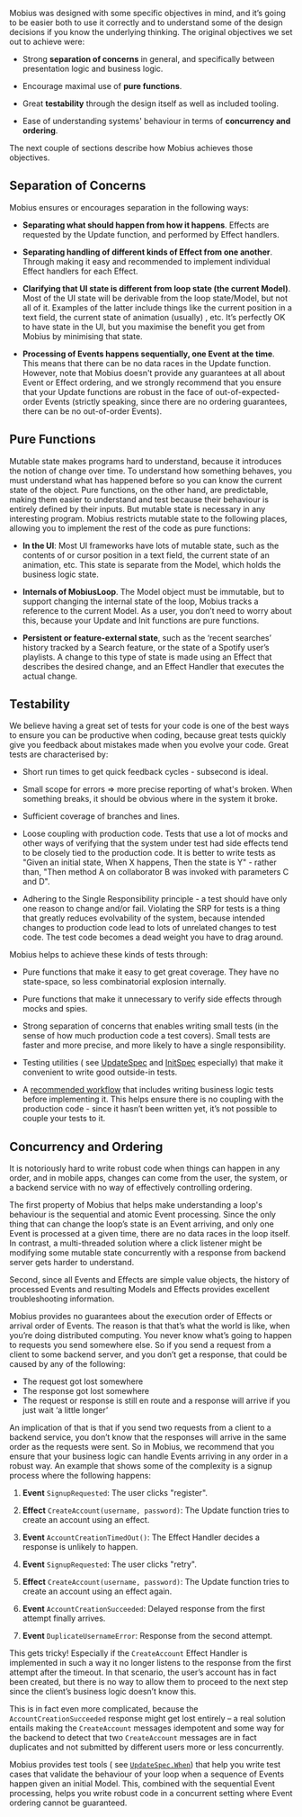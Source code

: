 Mobius was designed with some specific objectives in mind, and it’s going to be easier both to use
it correctly and to understand some of the design decisions if you know the underlying thinking. The
original objectives we set out to achieve were:

- Strong **separation of concerns** in general, and specifically between presentation logic and
  business logic.

- Encourage maximal use of **pure functions**.

- Great **testability** through the design itself as well as included tooling.

- Ease of understanding systems' behaviour in terms of **concurrency and ordering**.

The next couple of sections describe how Mobius achieves those objectives.

## Separation of Concerns

Mobius ensures or encourages separation in the following ways:

- **Separating what should happen from how it happens**. Effects are requested by the Update
  function, and performed by Effect handlers.

- **Separating handling of different kinds of Effect from one another**. Through making it easy and
  recommended to implement individual Effect handlers for each Effect.

- **Clarifying that UI state is different from loop state (the current Model)**. Most of the UI
  state will be derivable from the loop state/Model, but not all of it. Examples of the latter
  include things like the current position in a text field, the current state of animation (usually)
  , etc. It’s perfectly OK to have state in the UI, but you maximise the benefit you get from Mobius
  by minimising that state.

- **Processing of Events happens sequentially, one Event at the time**. This means that there can be
  no data races in the Update function. However, note that Mobius doesn't provide any guarantees at
  all about Event or Effect ordering, and we strongly recommend that you ensure that your Update
  functions are robust in the face of out-of-expected-order Events (strictly speaking, since there
  are no ordering guarantees, there can be no out-of-order Events).

## Pure Functions

Mutable state makes programs hard to understand, because it introduces the notion of change over
time. To understand how something behaves, you must understand what has happened before so you can
know the current state of the object. Pure functions, on the other hand, are predictable, making
them easier to understand and test because their behaviour is entirely defined by their inputs. But
mutable state is necessary in any interesting program. Mobius restricts mutable state to the
following places, allowing you to implement the rest of the code as pure functions:

- **In the UI**: Most UI frameworks have lots of mutable state, such as the contents of or cursor
  position in a text field, the current state of an animation, etc. This state is separate from the
  Model, which holds the business logic state.

- **Internals of MobiusLoop**. The Model object must be immutable, but to support changing the
  internal state of the loop, Mobius tracks a reference to the current Model. As a user, you don’t
  need to worry about this, because your Update and Init functions are pure functions.

- **Persistent or feature-external state**, such as the ‘recent searches’ history tracked by a
  Search feature, or the state of a Spotify user’s playlists. A change to this type of state is made
  using an Effect that describes the desired change, and an Effect Handler that executes the actual
  change.

## Testability

We believe having a great set of tests for your code is one of the best ways to ensure you can be
productive when coding, because great tests quickly give you feedback about mistakes made when you
evolve your code. Great tests are characterised by:

- Short run times to get quick feedback cycles - subsecond is ideal.

- Small scope for errors => more precise reporting of what's broken. When something breaks, it
  should be obvious where in the system it broke.

- Sufficient coverage of branches and lines.

- Loose coupling with production code. Tests that use a lot of mocks and other ways of verifying
  that the system under test had side effects tend to be closely tied to the production code. It is
  better to write tests as "Given an initial state, When X happens, Then the state is Y" - rather
  than, "Then method A on collaborator B was invoked with parameters C and D".

- Adhering to the Single Responsibility principle - a test should have only one reason to change
  and/or fail. Violating the SRP for tests is a thing that greatly reduces evolvability of the
  system, because intended changes to production code lead to lots of unrelated changes to test
  code. The test code becomes a dead weight you have to drag around.

Mobius helps to achieve these kinds of tests through:

- Pure functions that make it easy to get great coverage. They have no state-space, so less
  combinatorial explosion internally.

- Pure functions that make it unnecessary to verify side effects through mocks and spies.

- Strong separation of concerns that enables writing small tests (in the sense of how much
  production code a test covers). Small tests are faster and more precise, and more likely to have a
  single responsibility.

- Testing utilities (
  see [UpdateSpec](https://github.com/spotify/mobius/blob/master/mobius-test/src/main/java/com/spotify/mobius/test/UpdateSpec.java)
  and [InitSpec](https://github.com/spotify/mobius/blob/master/mobius-test/src/main/java/com/spotify/mobius/test/InitSpec.java)
  especially) that make it convenient to write good outside-in tests.

- A [recommended workflow](./The-Mobius-Workflow.md) that includes writing business logic tests before
  implementing it. This helps ensure there is no coupling with the production code - since it hasn’t
  been written yet, it’s not possible to couple your tests to it.

## Concurrency and Ordering

It is notoriously hard to write robust code when things can happen in any order, and in mobile apps,
changes can come from the user, the system, or a backend service with no way of effectively
controlling ordering.

The first property of Mobius that helps make understanding a loop's behaviour is the sequential and
atomic Event processing. Since the only thing that can change the loop’s state is an Event arriving,
and only one Event is processed at a given time, there are no data races in the loop itself. In
contrast, a multi-threaded solution where a click listener might be modifying some mutable state
concurrently with a response from backend server gets harder to understand.

Second, since all Events and Effects are simple value objects, the history of processed Events and
resulting Models and Effects provides excellent troubleshooting information.

Mobius provides no guarantees about the execution order of Effects or arrival order of Events. The
reason is that that’s what the world is like, when you’re doing distributed computing. You never
know what’s going to happen to requests you send somewhere else. So if you send a request from a
client to some backend server, and you don’t get a response, that could be caused by any of the
following:

- The request got lost somewhere
- The response got lost somewhere
- The request or response is still en route and a response will arrive if you just wait ‘a little
  longer’

An implication of that is that if you send two requests from a client to a backend service, you
don’t know that the responses will arrive in the same order as the requests were sent. So in Mobius,
we recommend that you ensure that your business logic can handle Events arriving in any order in a
robust way. An example that shows some of the complexity is a signup process where the following
happens:

1. **Event** `SignupRequested`: The user clicks "register".

1. **Effect** `CreateAccount(username, password)`: The Update function tries to create an account
   using an effect.

1. **Event** `AccountCreationTimedOut()`: The Effect Handler decides a response is unlikely to
   happen.

1. **Event** `SignupRequested`: The user clicks "retry".

1. **Effect** `CreateAccount(username, password)`: The Update function tries to create an account
   using an effect again.

1. **Event** `AccountCreationSucceeded`: Delayed response from the first attempt finally arrives.

1. **Event** `DuplicateUsernameError`: Response from the second attempt.

This gets tricky! Especially if the `CreateAccount` Effect Handler is implemented in such a way it
no longer listens to the response from the first attempt after the timeout. In that scenario, the
user’s account has in fact been created, but there is no way to allow them to proceed to the next
step since the client’s business logic doesn’t know this.

This is in fact even more complicated, because the `AccountCreationSucceeded` response might get
lost entirely – a real solution entails making the `CreateAccount` messages idempotent and some way
for the backend to detect that two `CreateAccount` messages are in fact duplicates and not submitted
by different users more or less concurrently.

Mobius provides test tools (
see [`UpdateSpec.When`](https://javadoc.io/page/com.spotify.mobius/mobius-test/latest/com/spotify/mobius/test/UpdateSpec.When.html))
that help you write test cases that validate the behaviour of your loop when a sequence of Events
happen given an initial Model. This, combined with the sequential Event processing, helps you write
robust code in a concurrent setting where Event ordering cannot be guaranteed.

